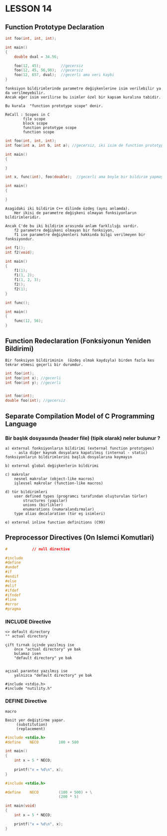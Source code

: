 # LESSON 14

## Function Prototype Declaration

```c
int foo(int, int, int);

int main()
{
	double dval = 34.56;

	foo(12, 45);         //gecersiz
	foo(12, 45, 56,98);  //gecersiz
	foo(12, 657, dval);  //gecerli ama veri kaybi
}
```

```text
fonksiyon bildirimlerinde parametre değişkenlerine isim verilebilir ya da verilmeyebilir.
Ancak eğer isim verilirse bu isimler özel bir kapsam kuralına tabidir.

Bu kurala  "function prototype scope" denir.

ReCall : Scopes in C
        file scope
        block scope
        function prototype scope
        function scope
```

```c
int foo(int, int, int);
int foo(int a, int b, int a); //gecersiz, iki isim de function prototype scope'ta

int main()
{

}
```


```c
int x, func(int), foo(double);  //gecerli ama boyle bir bildirim yapmayin

int main()
{

}
```


```text
Asagidaki iki bildirim C++ dilinde özdeş (aynı anlamda).
    Her ikisi de parametre değişkeni olmayan fonksiyonların bildirimleridir.

Ancak C'de bu iki bildirim arasında anlam farklılığı vardir.
    f2 parametre değişkeni olmayan bir fonksiyon,
    f1 ise parametre değişkenleri hakkında bilgi verilmeyen bir fonksiyondur.
```

```c
int f1();
int f2(void);

int main()
{
    f1(1);
    f1(1, 2);
    f1(1, 2, 3);
    f2();
    f2(1);
}
```

```c
int func();

int main()
{
	func(12, 56);
}
```



## Function Redeclaration (Fonksiyonun Yeniden Bildirimi)

```text
Bir fonksiyon bildiriminin  (özdeş olmak kaydıyla) birden fazla kes tekrar etmesi geçerli bir durumdur.
```

```c
int foo(int);
int foo(int x); //gecerli
int foo(int y); //gecerli


int foo(int);
double foo(int); //gecersiz
```


## Separate Compilation Model of C Programming Language


### Bir başlık dosyasında (header file) (tipik olarak) neler bulunur ?

```text
a) external fonksiyonların bildirimi (external function prototypes)
	- asla diğer kaynak dosyalara kapatılmış (internal - static) fonksiyonların bildirimlerini başlık dosyalarına koymayın

b) external global değişkenlerin bildirimi

c) makrolar
	nesnel makrolar (object-like macros)
	işlevsel makrolar (function-like macros)

d) tür bildirimleri
	user defined types (programcı tarafından oluşturulan türler)
		structures (yapılar)
		unions (birlikler)
		enumarations (numaralandırmalar)
	type alias decalaration (tür eş isimleri)

e) external inline function definitions (C99)
```
	
## Preprocessor Directives (On Islemci Komutlari)

```c
#           // null directive

#include
#define
#undef
#if
#endif
#else
#elif
#ifdef
#ifndef
#line
#error
#pragma
```

### INCLUDE Directive

```text
<> default directory
"" actual directory

çift tırnak içinde yazılmış ise
	önce "actual directory" ye bak
	bulamaz isen
	"default directory" ye bak


açısal parantez yazılmış ise
	yalnizca "default directory" ye bak

#include <stdio.h>
#include "nutility.h"
```



### DEFINE Directive

```text
macro

Basit yer değiştirme yapar.
     (substitution)
	 (replacement)
```

```c
#include <stdio.h>
#define    NECO			100 + 500

int main()
{
    int x = 5 * NECO;
    
    printf("x = %d\n", x);
}
```

```c
#include <stdio.h>

#define    NECO			(100 + 500) + \
                        (200 * 5)

int main(void)
{
	int x = 5 * NECO;

	printf("x = %d\n", x);
}
```
